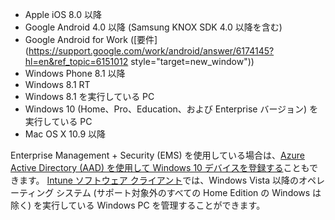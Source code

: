 
  - Apple iOS 8.0 以降
  - Google Android 4.0 以降 (Samsung KNOX SDK 4.0 以降を含む)
  - Google Android for Work ([要件](https://support.google.com/work/android/answer/6174145?hl=en&ref_topic=6151012 style="target=new_window"))
  - Windows Phone 8.1 以降
  - Windows 8.1 RT
  - Windows 8.1 を実行している PC
  - Windows 10 (Home、Pro、Education、および Enterprise バージョン) を実行している PC
  - Mac OS X 10.9 以降

Enterprise Management + Security (EMS) を使用している場合は、[Azure Active Directory (AAD) を使用して Windows 10 デバイスを登録する](/intune/deploy-use/set-up-windows-device-management-with-microsoft-intune#azure-active-directory-enrollment)こともできます。 [Intune ソフトウェア クライアント](/intune/deploy-use/manage-windows-pcs-with-microsoft-intune)では、Windows Vista 以降のオペレーティング システム (サポート対象外のすべての Home Edition の Windows は除く) を実行している Windows PC を管理することができます。  


<!--HONumber=Oct16_HO3-->


